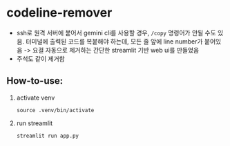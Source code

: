 # codeline-remover
- ssh로 원격 서버에 붙어서 gemini cli를 사용할 경우, `/copy` 명령어가 안될 수도 있음. 터미널에 출력된 코드를 복붙해야 하는데, 모든 줄 앞에 line number가 붙어있음 -> 요걸 자동으로 제거하는 간단한 streamlit 기반 web ui를 만들었음
- 주석도 같이 제거함

## How-to-use:

1. activate venv
    ```
    source .venv/bin/activate
    ```

2. run streamlit
    ```
    streamlit run app.py
    ```
